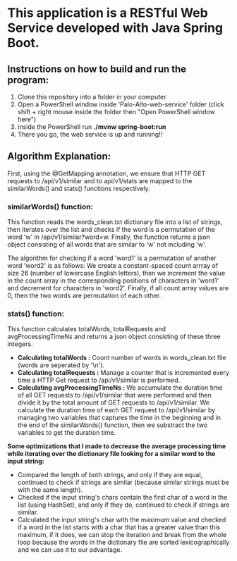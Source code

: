 # This application is a RESTful Web Service developed with Java Spring Boot.
## Instructions on how to build and run the program:
1. Clone this repository into a folder in your computer.
2. Open a PowerShell window inside 'Palo-Alto-web-service' folder (click shift + right mouse inside the folder then "Open PowerShell window here")
3. inside the PowerShell run **./mvnw spring-boot:run**
4. There you go, the web service is up and running!! 
## Algorithm Explanation:
First, using the @GetMapping annotation, we ensure that HTTP GET requests to /api/v1/similar and to api/v1/stats are mapped to the similarWords() and stats() functions respectively.
### similarWords() function:
This function reads the words_clean.txt dictionary file into a list of strings, then iterates over the list and checks if the word is a permutation of the word 'w' in /api/v1/similar?word=w. Finally, the function returns a json object consisting of all words that are similar to 'w' not including 'w'.

The algorithm for checking if a word 'word1' is a permutation of another word 'word2' is as follows: 
We create a constant-spaced count arrray of size 26 (number of lowercase English letters), then we increment the value in the count array in the corresponding positions of characters in 'word1' and decrement for characters in 'word2'. Finally, if all count array values are 0, then the two words are permutation of each other.

### stats() function:
This function calculates totalWords, totalRequests and avgProcessingTimeNs and returns a json object consisting of these three integers. 

- **Calculating totalWords :** Count number of words in words_clean.txt file (words are seperated by '\n').
- **Calculating totalRequests :** Manage a counter that is incremented every time a HTTP Get request to /api/v1/similar is performed.
- **Calculating avgProcessingTimeNs :** We accumulate the duration time of all GET requests to /api/v1/similar that were performed and then divide it by the total amount of GET requests to /api/v1/similar. We calculate the duration time of each GET request to /api/v1/similar by managing two variables that captures the time in the beginning and in the end of the similarWords() function, then we substract the two variables to get the duration time.  

**Some optimizations that I made to decrease the average processing time while iterating over the dictionary file looking for a similar word to the input string:**
- Compared the length of both strings, and only if they are equal, continued to check if strings are similar (because similar strings must be with the same length).
- Checked if the input string's chars contain the first char of a word in the list (using HashSet), and only if they do, continued to check if strings are similar.
- Calculated the input string's char with the maximum value and checked if a word in the list starts with a char that has a greater value than this maximum, if it does, we can stop the iteration and break from the whole loop because the words in the dictionary file are sorted lexicographically and we can use it to our advantage.
 
